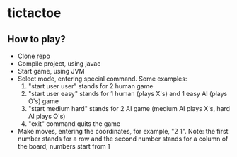 # tictactoe

## How to play?
- Clone repo
- Compile project, using javac
- Start game, using JVM
- Select mode, entering special command. Some examples:
  1. "start user user" stands for 2 human game
  2. "start user easy" stands for 1 human (plays X's) and 1 easy AI (plays O's) game
  3. "start medium hard" stands for 2 AI game (medium AI plays X's, hard AI plays O's)
  4. "exit" command quits the game
 - Make moves, entering the coordinates, for example, "2 1". Note: the first number stands for a row and the second number stands for a column of the board; numbers start from 1

